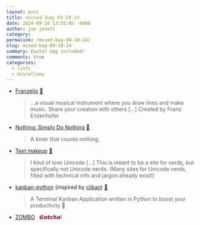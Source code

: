 ```yaml
---
layout: post
title: 𝕞𝕚𝕩𝕖𝕕 𝕓𝕒𝕘 𝟘𝟡-𝟙𝟠-𝟚𝟜
date: 2024-09-18 13:55:05 -0400
author: joe jenett
category: 
permalink: /mixed-bag-09-18-24/
slug: mixed-bag-09-18-24
summary: Easter egg included!
comments: true
categories:
  - lists
  - miscellany
---
```

<ul class="links">
	<li><a title="Franzelio - Draw Lines, Make Music, Share Your Instrument" href="https://franzelio.franzai.com/">Franzelio</a> <a title="source" href="https://pinboard.in/u:maroonblazer">📌</a><blockquote><p>...a visual musical instrument where you draw lines and make music. Share your creation with others [...] Created by Franz Enzenhofer</p></blockquote></li>
	<li><a title="Nothing: Simply Do Nothing" href="https://usenothing.com/">Nothing: Simply Do Nothing</a> <a title="source" href="https://pinboard.in/u:tdjones">📌</a><blockquote><p>A timer that counts nothing.</p></blockquote></li>
	<li><a title="Text makeup" href="https://text.makeup/">Text makeup</a> <a title="source" href="https://pinboard.in/u:bitstarr">📌</a><blockquote><p>I kind of love Unicode [...] This is meant to be a site for nerds, but specifically not Unicode nerds. (Many sites for Unicode nerds, filled with technical info and jargon already exist!)</p></blockquote></li>
	<li><a title="GitHub - Zaloog/kanban-python: Kanban Terminal App written in Python" href="https://github.com/Zaloog/kanban-python">kanban-python</a> (inspired by <a href="https://github.com/kitplummer/clikan">clikan</a>) <a title="source" href="https://pinboard.in/u:floehopper">📌</a><blockquote><p>A Terminal Kanban Application written in Python to boost your productivity 🚀</p></blockquote></li>
	<li><a title="ZOMBO" href="https://zombo.com/">ZOMBO</a> &nbsp; <span style="color:#8f002d">𝙂𝙤𝙩𝙘𝙝𝙖!</span></li>
</ul>
<a href="https://brid.gy/publish/mastodon"></a>